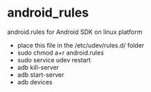 # android_rules
android.rules for Android SDK on linux platform

* place this file in the /etc/udev/rules.d/ folder
* sudo chmod a+r android.rules
* sudo service udev restart
* adb kill-server
* adb start-server
* adb devices 

